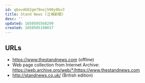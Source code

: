 ```yaml
---
id: q6ovd682gm79nej500y0bv3
title: Stand News (立場新聞)
desc: ''
updated: 1650505568299
created: 1650505108657
---
```






## URLs
- https://www.thestandnews.com (offline)
- Web page collection from Internet Archive:
https://web.archive.org/web/*/https://www.thestandnews.com
- http://standnews.co.uk/ (British edition)
